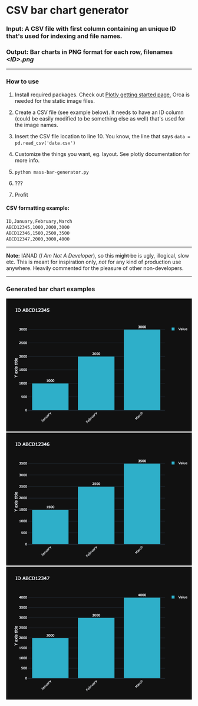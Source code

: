 # CSV bar chart generator

### **Input:** A CSV file with first column containing an unique ID that's used for indexing and file names.

### **Output:** Bar charts in PNG format for each row, filenames *&lt;ID&gt;.png*
    
---

### How to use

1. Install required packages. Check out [Plotly getting started page.](https://plot.ly/python/getting-started/) Orca is needed for the static image files.

2. Create a CSV file (see example below). It needs to have an ID column (could be easily modified to be something else as well) that's used for the image names.

3. Insert the CSV file location to line 10. You know, the line that says `data = pd.read_csv('data.csv')`

4. Customize the things you want, eg. layout. See plotly documentation for more info.

5. `python mass-bar-generator.py`

6. ???

7. Profit

#### CSV formatting example:

```
ID,January,February,March
ABCD12345,1000,2000,3000
ABCD12346,1500,2500,3500
ABCD12347,2000,3000,4000
```

---

**Note:** IANAD (*I Am Not A Developer*), so this ~~might be~~ is ugly, illogical, slow etc. This is meant for inspiration only, *not* for any kind of production use anywhere. Heavily commented for the pleasure of other non-developers.

---

### Generated bar chart examples

![Bar chart example 1](https://github.com/hsaarinenCR/csv-barcharts-plotly/blob/master/example_images/ABCD12345.png?raw=true)
![Bar chart example 2](https://github.com/hsaarinenCR/csv-barcharts-plotly/blob/master/example_images/ABCD12346.png?raw=true)
![Bar chart example 3](https://github.com/hsaarinenCR/csv-barcharts-plotly/blob/master/example_images/ABCD12347.png?raw=true)
